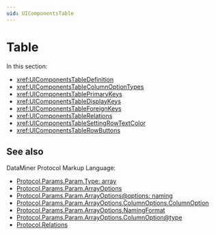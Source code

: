 ```yaml
---
uid: UIComponentsTable
---
```


# Table

In this section:

- <xref:UIComponentsTableDefinition>
- <xref:UIComponentsTableColumnOptionTypes>
- <xref:UIComponentsTablePrimaryKeys>
- <xref:UIComponentsTableDisplayKeys>
- <xref:UIComponentsTableForeignKeys>
- <xref:UIComponentsTableRelations>
- <xref:UIComponentsTableSettingRowTextColor>
- <xref:UIComponentsTableRowButtons>

## See also

DataMiner Protocol Markup Language:

- [Protocol.Params.Param.Type: array](xref:Protocol.Params.Param.Type#array)
- [Protocol.Params.Param.ArrayOptions](xref:Protocol.Params.Param.ArrayOptions)
- [Protocol.Params.Param.ArrayOptions@options: naming](xref:Protocol.Params.Param.ArrayOptions-options#naming)
- [Protocol.Params.Param.ArrayOptions.ColumnOptions.ColumnOption](xref:Protocol.Params.Param.ArrayOptions.ColumnOptions.ColumnOption)
- [Protocol.Params.Param.ArrayOptions.NamingFormat](xref:Protocol.Params.Param.ArrayOptions.NamingFormat)
- [Protocol.Params.Param.ArrayOptions.ColumnOption@type](xref:Protocol.Params.Param.ArrayOptions.ColumnOption-type)
- [Protocol.Relations](xref:Protocol.Relations)

